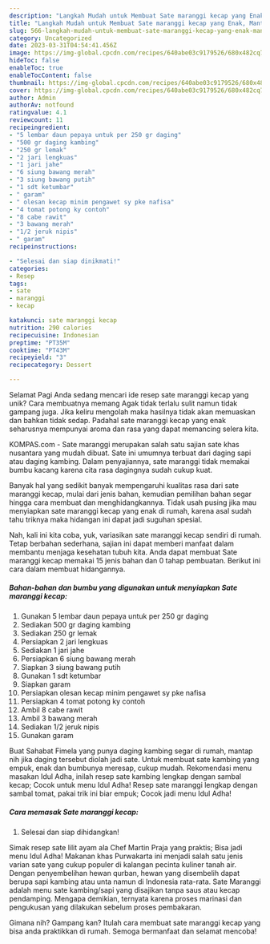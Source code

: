 ```yaml
---
description: "Langkah Mudah untuk Membuat Sate maranggi kecap yang Enak, Mantap"
title: "Langkah Mudah untuk Membuat Sate maranggi kecap yang Enak, Mantap"
slug: 566-langkah-mudah-untuk-membuat-sate-maranggi-kecap-yang-enak-mantap
category: Uncategorized
date: 2023-03-31T04:54:41.456Z
image: https://img-global.cpcdn.com/recipes/640abe03c9179526/680x482cq70/sate-maranggi-kecap-foto-resep-utama.jpg
hideToc: false
enableToc: true
enableTocContent: false
thumbnail: https://img-global.cpcdn.com/recipes/640abe03c9179526/680x482cq70/sate-maranggi-kecap-foto-resep-utama.jpg
cover: https://img-global.cpcdn.com/recipes/640abe03c9179526/680x482cq70/sate-maranggi-kecap-foto-resep-utama.jpg
author: Admin
authorAv: notfound
ratingvalue: 4.1
reviewcount: 11
recipeingredient:
- "5 lembar daun pepaya untuk per 250 gr daging"
- "500 gr daging kambing"
- "250 gr lemak"
- "2 jari lengkuas"
- "1 jari jahe"
- "6 siung bawang merah"
- "3 siung bawang putih"
- "1 sdt ketumbar"
- " garam"
- " olesan kecap minim pengawet sy pke nafisa"
- "4 tomat potong ky contoh"
- "8 cabe rawit"
- "3 bawang merah"
- "1/2 jeruk nipis"
- " garam"
recipeinstructions:

- "Selesai dan siap dinikmati!"
categories:
- Resep
tags:
- sate
- maranggi
- kecap

katakunci: sate maranggi kecap 
nutrition: 290 calories
recipecuisine: Indonesian
preptime: "PT35M"
cooktime: "PT43M"
recipeyield: "3"
recipecategory: Dessert

---
```



Selamat Pagi Anda sedang mencari ide resep sate maranggi kecap yang unik? Cara membuatnya memang Agak tidak terlalu sulit namun tidak gampang juga. Jika keliru mengolah maka hasilnya tidak akan memuaskan dan bahkan tidak sedap. Padahal sate maranggi kecap yang enak seharusnya mempunyai aroma dan rasa yang dapat memancing selera kita.


KOMPAS.com - Sate maranggi merupakan salah satu sajian sate khas nusantara yang mudah dibuat. Sate ini umumnya terbuat dari daging sapi atau daging kambing. Dalam penyajiannya, sate maranggi tidak memakai bumbu kacang karena cita rasa dagingnya sudah cukup kuat.

Banyak hal yang sedikit banyak mempengaruhi kualitas rasa dari sate maranggi kecap, mulai dari jenis bahan, kemudian pemilihan bahan segar hingga cara membuat dan menghidangkannya. Tidak usah pusing jika mau menyiapkan sate maranggi kecap yang enak di rumah, karena asal sudah tahu triknya maka hidangan ini dapat jadi suguhan spesial.


Nah, kali ini kita coba, yuk, variasikan sate maranggi kecap sendiri di rumah. Tetap berbahan sederhana, sajian ini dapat memberi manfaat dalam membantu menjaga kesehatan tubuh kita. Anda dapat membuat Sate maranggi kecap memakai 15 jenis bahan dan 0 tahap pembuatan. Berikut ini cara dalam membuat hidangannya.

<!--inarticleads1-->

##### Bahan-bahan dan bumbu yang digunakan untuk menyiapkan Sate maranggi kecap:

1. Gunakan 5 lembar daun pepaya untuk per 250 gr daging
1. Sediakan 500 gr daging kambing
1. Sediakan 250 gr lemak
1. Persiapkan 2 jari lengkuas
1. Sediakan 1 jari jahe
1. Persiapkan 6 siung bawang merah
1. Siapkan 3 siung bawang putih
1. Gunakan 1 sdt ketumbar
1. Siapkan  garam
1. Persiapkan  olesan kecap minim pengawet sy pke nafisa
1. Persiapkan 4 tomat potong ky contoh
1. Ambil 8 cabe rawit
1. Ambil 3 bawang merah
1. Sediakan 1/2 jeruk nipis
1. Gunakan  garam


Buat Sahabat Fimela yang punya daging kambing segar di rumah, mantap nih jika daging tersebut diolah jadi sate. Untuk membuat sate kambing yang empuk, enak dan bumbunya meresap, cukup mudah. Rekomendasi menu masakan Idul Adha, inilah resep sate kambing lengkap dengan sambal kecap; Cocok untuk menu Idul Adha! Resep sate maranggi lengkap dengan sambal tomat, pakai trik ini biar empuk; Cocok jadi menu Idul Adha! 

<!--inarticleads2-->

##### Cara memasak Sate maranggi kecap:


1. Selesai dan siap dihidangkan!

Simak resep sate lilit ayam ala Chef Martin Praja yang praktis; Bisa jadi menu Idul Adha! Makanan khas Purwakarta ini menjadi salah satu jenis varian sate yang cukup populer di kalangan pecinta kuliner tanah air. Dengan penyembelihan hewan qurban, hewan yang disembelih dapat berupa sapi kambing atau unta namun di Indonesia rata-rata. Sate Maranggi adalah menu sate kambing/sapi yang disajikan tanpa saus atau kecap pendamping. Mengapa demikian, ternyata karena proses marinasi dan pengukusan yang dilakukan sebelum proses pembakaran. 

Gimana nih? Gampang kan? Itulah cara membuat sate maranggi kecap yang bisa anda praktikkan di rumah. Semoga bermanfaat dan selamat mencoba!
